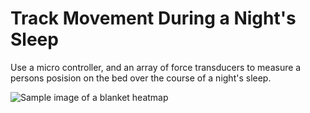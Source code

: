 # Track Movement During a Night's Sleep

Use a micro controller, and an array of force transducers to measure a persons posision on the bed over the course of a night's sleep.

![Sample image of a blanket heatmap](https://cdn.shopify.com/s/files/1/1251/7653/products/y748qcx119nup8w96bqyop0b_large.png?v=1536587656)
